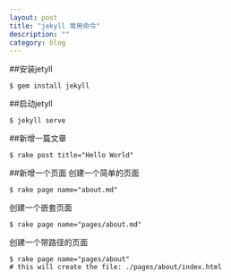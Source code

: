 ```yaml
---
layout: post
title: "jekyll 常用命令"
description: ""
category: blog
---
```


##安装jetyll

	$ gem install jekyll

##启动jetyll

	$ jekyll serve

##新增一篇文章

	$ rake post title="Hello World"

##新增一个页面
创建一个简单的页面

	$ rake page name="about.md"

创建一个嵌套页面

	$ rake page name="pages/about.md"

创建一个带路径的页面

	$ rake page name="pages/about"
	# this will create the file: ./pages/about/index.html